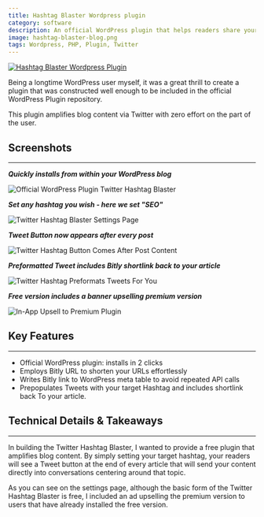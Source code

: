 ```yaml
---
title: Hashtag Blaster Wordpress plugin
category: software
description: An official WordPress plugin that helps readers share your content on Twitter for higher engagement
image: hashtag-blaster-blog.png
tags: Wordpress, PHP, Plugin, Twitter
---
```

[![Hashtag Blaster Wordpress Plugin](/hashtag-blaster-screens/official-wordpress-plugin.png)](https://wordpress.org/plugins/twitter-hashtag-blaster/)

Being a longtime WordPress user myself, it was a great thrill to create a plugin that was constructed well enough to be included in the official WordPress Plugin repository.

This plugin amplifies blog content via Twitter with zero effort on the part of the user.

## Screenshots

* * *

**_Quickly installs from within your WordPress blog_**

![Official WordPress Plugin Twitter Hashtag Blaster](/hashtag-blaster-screens/official-wordpress-plugin.png)

**_Set any hashtag you wish - here we set "SEO"_**

![Twitter Hashtag Blaster Settings Page](/hashtag-blaster-screens/hashtag-blast-settings.png)

**_Tweet Button now appears after every post_**

![Twitter Hashtag Button Comes After Post Content](/hashtag-blaster-screens/hashtag-blaster-button.png)

**_Preformatted Tweet includes Bitly shortlink back to your article_**

![Twitter Hashtag Preformats Tweets For You](/hashtag-blaster-screens/preformatted-tweet.png)

**_Free version includes a banner upselling premium version_**

![In-App Upsell to Premium Plugin](/hashtag-blaster-screens/twitter-hashtag-blaster-upsell.png)

## Key Features

* * *

* Official WordPress plugin: installs in 2 clicks
* Employs Bitly URL to shorten your URLs effortlessly
* Writes Bitly link to WordPress meta table to avoid repeated API calls
* Prepopulates Tweets with your target Hashtag and includes shortlink back To your article.

## Technical Details & Takeaways

* * *

In building the Twitter Hashtag Blaster, I wanted to provide a free plugin that amplifies blog content. By simply setting your target hashtag, your readers will see a Tweet button at the end of every article that will send your content directly into conversations centering around that topic.

As you can see on the settings page, although the basic form of the Twitter Hashtag Blaster is free, I included an ad upselling the premium version to users that have already installed the free version.